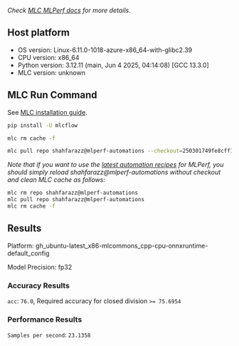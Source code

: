 *Check [MLC MLPerf docs](https://docs.mlcommons.org/inference) for more details.*

## Host platform

* OS version: Linux-6.11.0-1018-azure-x86_64-with-glibc2.39
* CPU version: x86_64
* Python version: 3.12.11 (main, Jun  4 2025, 04:14:08) [GCC 13.3.0]
* MLC version: unknown

## MLC Run Command

See [MLC installation guide](https://docs.mlcommons.org/inference/install/).

```bash
pip install -U mlcflow

mlc rm cache -f

mlc pull repo shahfarazz@mlperf-automations --checkout=250301749fe8cff14d9b0f335c21760befea75e7


```
*Note that if you want to use the [latest automation recipes](https://docs.mlcommons.org/inference) for MLPerf,
 you should simply reload shahfarazz@mlperf-automations without checkout and clean MLC cache as follows:*

```bash
mlc rm repo shahfarazz@mlperf-automations
mlc pull repo shahfarazz@mlperf-automations
mlc rm cache -f

```

## Results

Platform: gh_ubuntu-latest_x86-mlcommons_cpp-cpu-onnxruntime-default_config

Model Precision: fp32

### Accuracy Results 
`acc`: `76.0`, Required accuracy for closed division `>= 75.6954`

### Performance Results 
`Samples per second`: `23.1358`
